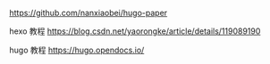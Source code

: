  https://github.com/nanxiaobei/hugo-paper

 hexo 教程 https://blog.csdn.net/yaorongke/article/details/119089190

hugo 教程 https://hugo.opendocs.io/
